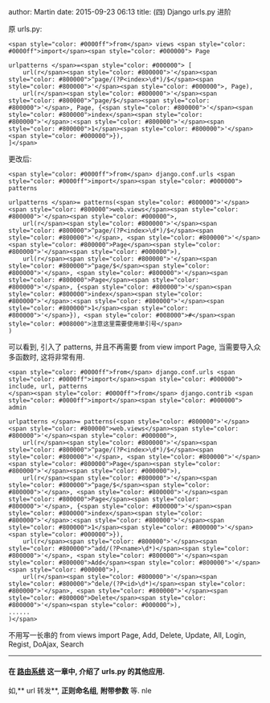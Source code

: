 author: Martin
date: 2015-09-23 06:13
title: (四) Django urls.py 进阶

原 urls.py:

    <span style="color: #0000ff">from</span> views <span style="color: #0000ff">import</span><span style="color: #000000"> Page

    urlpatterns </span>=<span style="color: #000000"> [
        url(r</span><span style="color: #800000">'</span><span style="color: #800000">^page/(?P<index>\d*)/$</span><span style="color: #800000">'</span><span style="color: #000000">, Page),
        url(r</span><span style="color: #800000">'</span><span style="color: #800000">^page/$</span><span style="color: #800000">'</span>, Page, {<span style="color: #800000">'</span><span style="color: #800000">index</span><span style="color: #800000">'</span>:<span style="color: #800000">'</span><span style="color: #800000">1</span><span style="color: #800000">'</span><span style="color: #000000">}),
    ]</span>







更改后:




    <span style="color: #0000ff">from</span> django.conf.urls <span style="color: #0000ff">import</span><span style="color: #000000"> patterns

    urlpatterns </span>= patterns(<span style="color: #800000">'</span><span style="color: #800000">web.views</span><span style="color: #800000">'</span><span style="color: #000000">,
        url(r</span><span style="color: #800000">'</span><span style="color: #800000">^page/(?P<index>\d*)/$</span><span style="color: #800000">'</span>, <span style="color: #800000">'</span><span style="color: #800000">Page</span><span style="color: #800000">'</span><span style="color: #000000">),
        url(r</span><span style="color: #800000">'</span><span style="color: #800000">^page/$</span><span style="color: #800000">'</span>, <span style="color: #800000">'</span><span style="color: #800000">Page</span><span style="color: #800000">'</span>, {<span style="color: #800000">'</span><span style="color: #800000">index</span><span style="color: #800000">'</span>:<span style="color: #800000">'</span><span style="color: #800000">1</span><span style="color: #800000">'</span>}), <span style="color: #008000">#</span><span style="color: #008000">注意这里需要使用单引号</span>
    )




可以看到, 引入了 patterns, 并且不再需要 from view import Page, 当需要导入众多函数时, 这将非常有用.




    <span style="color: #0000ff">from</span> django.conf.urls <span style="color: #0000ff">import</span><span style="color: #000000"> include, url, patterns
    </span><span style="color: #0000ff">from</span> django.contrib <span style="color: #0000ff">import</span><span style="color: #000000"> admin

    urlpatterns </span>= patterns(<span style="color: #800000">'</span><span style="color: #800000">web.views</span><span style="color: #800000">'</span><span style="color: #000000">,
        url(r</span><span style="color: #800000">'</span><span style="color: #800000">^page/(?P<index>\d*)/$</span><span style="color: #800000">'</span>, <span style="color: #800000">'</span><span style="color: #800000">Page</span><span style="color: #800000">'</span><span style="color: #000000">),
        url(r</span><span style="color: #800000">'</span><span style="color: #800000">^page/$</span><span style="color: #800000">'</span>, <span style="color: #800000">'</span><span style="color: #800000">Page</span><span style="color: #800000">'</span>, {<span style="color: #800000">'</span><span style="color: #800000">index</span><span style="color: #800000">'</span>:<span style="color: #800000">'</span><span style="color: #800000">1</span><span style="color: #800000">'</span><span style="color: #000000">}),
        url(r</span><span style="color: #800000">'</span><span style="color: #800000">^add/(?P<name>\d*)</span><span style="color: #800000">'</span>, <span style="color: #800000">'</span><span style="color: #800000">Add</span><span style="color: #800000">'</span><span style="color: #000000">),
        url(r</span><span style="color: #800000">'</span><span style="color: #800000">^dele/(?P<id>\d*)</span><span style="color: #800000">'</span>, <span style="color: #800000">'</span><span style="color: #800000">Delete</span><span style="color: #800000">'</span><span style="color: #000000">),
    ......
    )</span>




不用写一长串的 from views import Page, Add, Delete, Update, All, Login, Regist, DoAjax, Search







* * *






#### 在 [路由系统](http://www.smallcpp.cn/small_892.php) 这一章中, 介绍了 urls.py 的其他应用.




如,** url 转发**, **正则命名组**, **附带参数** 等.
nle
